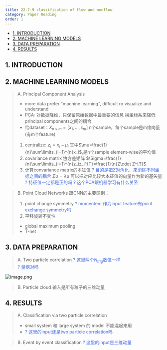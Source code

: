 ```yaml
---
title: 22-7-9 classification of flow and nonflow
category: Paper Reading
order: 1
---
```


- [1. INTRODUCTION](#1-introduction)
- [2. MACHINE LEARNING MODELS](#2-machine-learning-models)
- [3. DATA PREPARATION](#3-data-preparation)
- [4. RESULTS](#4-results)

## 1. INTRODUCTION

## 2. MACHINE LEARNING MODELS

> A. Principal Component Analysis
>+ more data prefer "machine learning", difficult ro visualize and understand
>+ PCA: 对数据降维，只保留原始数据中最重要的信息
  换坐标系来降低principal components之间的耦合
>+ 给dataset：$X_{n\times m}=[x_1,…,x_m]$
  n个sample，每个sample是m维向量(有m个feature)
>1. centralize:
    $z_i=x_i-\mu_i$
    其中$\mu=\frac{1}{n}\sum\limits_{i=1}^{n}x_i$,是n个sample element-wise的平均值
>2. covariance matrix 协方差矩阵
   $\Sigma=\frac{1}{n}\sum\limits_{i=1}^{n}z_iz_i^{T}=\frac{1}{n}Z\cdot Z^{T}$
>3. 计算convariance matrix的本征值
   <font color=RoyalBlue>? 目的是把$\Sigma$对角化，来消除不同坐标之间的耦合</font>
   $\Sigma u=\lambda u$
   可以把对应比较大本征值的向量作为新的基矢量
   <font color="RoyalBlue">? 特征值一定都是正的吗
   ? 这个PCA跟机器学习有什么关系</font>


> B. Point Cloud Networks
>跟CNN的主要区别：
>1. point change symmetry
    <font color="RoyalBlue"> ? momentem 作为input feature有point exchange symmetry吗</font>
>2. 平移旋转不变性
>- global maximum pooling
>- T-net

## 3. DATA PREPARATION
> A. Two particle correlation
><font color=RoyalBlue>? 这里两个$N_{trig}$数值一样<br>? 量纲对吗</font>

![image.png](https://s2.loli.net/2022/07/09/e8sKtQqIjazXC4l.png)

> B. Particle cloud
>输入是所有粒子的三维动量

## 4. RESULTS
> A. Classification via two particle correlation
>- small system 和 large system 的 model 不能混起来用
>- <font color=RoyalBlue>? 这里的input还是two particle correlation吗</font>

> B. Event by event classification
><font color=RoyalBlue>? 这里的input是三维动量</font>

